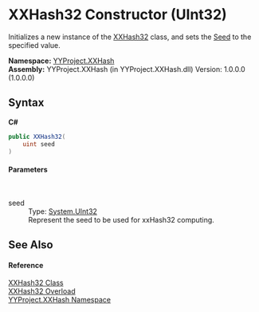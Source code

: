 # XXHash32 Constructor (UInt32)
 

Initializes a new instance of the <a href="cb2be3a3-5621-b343-992c-8a2af7fbe6df">XXHash32</a> class, and sets the <a href="692110a2-a8ec-a798-c5d9-6b24611d0cbc">Seed</a> to the specified value.

**Namespace:**&nbsp;<a href="2e5d6292-64c7-8d52-f77f-7d3314e71172">YYProject.XXHash</a><br />**Assembly:**&nbsp;YYProject.XXHash (in YYProject.XXHash.dll) Version: 1.0.0.0 (1.0.0.0)

## Syntax

**C#**<br />
``` C#
public XXHash32(
	uint seed
)
```


#### Parameters
&nbsp;<dl><dt>seed</dt><dd>Type: <a href="http://msdn2.microsoft.com/en-us/library/ctys3981" target="_blank">System.UInt32</a><br />Represent the seed to be used for xxHash32 computing.</dd></dl>

## See Also


#### Reference
<a href="cb2be3a3-5621-b343-992c-8a2af7fbe6df">XXHash32 Class</a><br /><a href="6d9d0a61-7a64-ef4f-f88d-3059add46dd7">XXHash32 Overload</a><br /><a href="2e5d6292-64c7-8d52-f77f-7d3314e71172">YYProject.XXHash Namespace</a><br />